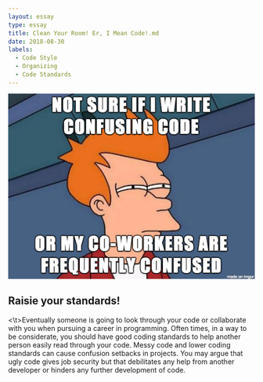```yaml
---
layout: essay
type: essay
title: Clean Your Room! Er, I Mean Code!.md
date: 2018-08-30
labels:
  - Code Style
  - Organizing
  - Code Standards
---
```

<img src="../images/Futurama Code standard meme.png">

## Raisie your standards!
  
<\t>Eventually someone is going to look through your code or collaborate with you when pursuing a career in programming. Often times, in a 
way to be considerate, you should have good coding standards to help another person easily read through your code. Messy code and lower 
coding standards can cause confusion setbacks in projects. You may argue that ugly code gives job security but that debilitates any help 
from another developer or hinders any further development of code. 
